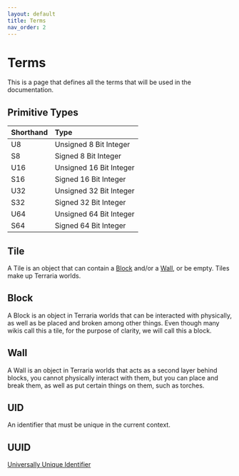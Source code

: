 ```yaml
---
layout: default
title: Terms
nav_order: 2
---
```


# Terms
This is a page that defines all the terms that will be used in the documentation.

## Primitive Types

| Shorthand | Type                    |
|:----------|:------------------------|
| U8        | Unsigned 8 Bit Integer  |
| S8        | Signed 8 Bit Integer    |
| U16       | Unsigned 16 Bit Integer |
| S16       | Signed 16 Bit Integer   |
| U32       | Unsigned 32 Bit Integer |
| S32       | Signed 32 Bit Integer   |
| U64       | Unsigned 64 Bit Integer |
| S64       | Signed 64 Bit Integer   |

## Tile
A Tile is an object that can contain a <a href="#block">Block</a> and/or a <a href="#wall">Wall</a>, or be empty. Tiles make up Terraria worlds.

## Block
A Block is an object in Terraria worlds that can be interacted with physically, as well as be placed and broken among other things. Even though many wikis call this a tile, for the purpose of clarity, we will call this a block.

## Wall
A Wall is an object in Terraria worlds that acts as a second layer behind blocks, you cannot physically interact with them, but you can place and break them, as well as put certain things on them, such as torches.

## UID
An identifier that must be unique in the current context.

## UUID
<a href="https://en.wikipedia.org/wiki/Universally_unique_identifier">Universally Unique Identifier</a>